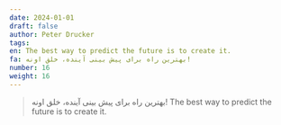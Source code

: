```yaml
---
date: 2024-01-01
draft: false
author: Peter Drucker
tags: 
en: The best way to predict the future is to create it.
fa: بهترین راه برای پیش بینی آینده، خلق اونه!
number: 16
weight: 16
---
```

> بهترین راه برای پیش بینی آینده، خلق اونه!
> The best way to predict the future is to create it.

